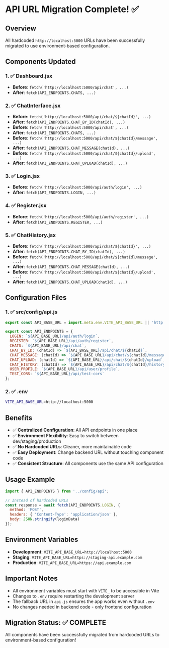 # API URL Migration Complete! ✅

## Overview
All hardcoded `http://localhost:5000` URLs have been successfully migrated to use environment-based configuration.

## Components Updated

### 1. ✅ Dashboard.jsx
- **Before**: `fetch('http://localhost:5000/api/chat', ...)`
- **After**: `fetch(API_ENDPOINTS.CHATS, ...)`

### 2. ✅ ChatInterface.jsx
- **Before**: `fetch('http://localhost:5000/api/chat/${chatId}', ...)`
- **After**: `fetch(API_ENDPOINTS.CHAT_BY_ID(chatId), ...)`
- **Before**: `fetch('http://localhost:5000/api/chat', ...)`
- **After**: `fetch(API_ENDPOINTS.CHATS, ...)`
- **Before**: `fetch('http://localhost:5000/api/chat/${chatId}/message', ...)`
- **After**: `fetch(API_ENDPOINTS.CHAT_MESSAGE(chatId), ...)`
- **Before**: `fetch('http://localhost:5000/api/chat/${chatId}/upload', ...)`
- **After**: `fetch(API_ENDPOINTS.CHAT_UPLOAD(chatId), ...)`

### 3. ✅ Login.jsx
- **Before**: `fetch('http://localhost:5000/api/auth/login', ...)`
- **After**: `fetch(API_ENDPOINTS.LOGIN, ...)`

### 4. ✅ Register.jsx
- **Before**: `fetch('http://localhost:5000/api/auth/register', ...)`
- **After**: `fetch(API_ENDPOINTS.REGISTER, ...)`

### 5. ✅ ChatHistory.jsx
- **Before**: `fetch('http://localhost:5000/api/chat/${chatId}', ...)`
- **After**: `fetch(API_ENDPOINTS.CHAT_BY_ID(chatId), ...)`
- **Before**: `fetch('http://localhost:5000/api/chat/${chatId}/message', ...)`
- **After**: `fetch(API_ENDPOINTS.CHAT_MESSAGE(chatId), ...)`
- **Before**: `fetch('http://localhost:5000/api/chat/${chatId}/upload', ...)`
- **After**: `fetch(API_ENDPOINTS.CHAT_UPLOAD(chatId), ...)`

## Configuration Files

### 1. ✅ src/config/api.js
```javascript
export const API_BASE_URL = import.meta.env.VITE_API_BASE_URL || 'http://localhost:5000';

export const API_ENDPOINTS = {
  LOGIN: `${API_BASE_URL}/api/auth/login`,
  REGISTER: `${API_BASE_URL}/api/auth/register`,
  CHATS: `${API_BASE_URL}/api/chat`,
  CHAT_BY_ID: (chatId) => `${API_BASE_URL}/api/chat/${chatId}`,
  CHAT_MESSAGE: (chatId) => `${API_BASE_URL}/api/chat/${chatId}/message`,
  CHAT_UPLOAD: (chatId) => `${API_BASE_URL}/api/chat/${chatId}/upload`,
  CHAT_HISTORY: (chatId) => `${API_BASE_URL}/api/chat/${chatId}/history`,
  USER_PROFILE: `${API_BASE_URL}/api/user/profile`,
  TEST_CORS: `${API_BASE_URL}/api/test-cors`
};
```

### 2. ✅ .env
```bash
VITE_API_BASE_URL=http://localhost:5000
```

## Benefits

- ✅ **Centralized Configuration**: All API endpoints in one place
- ✅ **Environment Flexibility**: Easy to switch between dev/staging/production
- ✅ **No Hardcoded URLs**: Cleaner, more maintainable code
- ✅ **Easy Deployment**: Change backend URL without touching component code
- ✅ **Consistent Structure**: All components use the same API configuration

## Usage Example

```javascript
import { API_ENDPOINTS } from '../config/api';

// Instead of hardcoded URLs
const response = await fetch(API_ENDPOINTS.LOGIN, {
  method: 'POST',
  headers: { 'Content-Type': 'application/json' },
  body: JSON.stringify(loginData)
});
```

## Environment Variables

- **Development**: `VITE_API_BASE_URL=http://localhost:5000`
- **Staging**: `VITE_API_BASE_URL=https://staging-api.example.com`
- **Production**: `VITE_API_BASE_URL=https://api.example.com`

## Important Notes

- All environment variables must start with `VITE_` to be accessible in Vite
- Changes to `.env` require restarting the development server
- The fallback URL in `api.js` ensures the app works even without `.env`
- No changes needed in backend code - only frontend configuration

## Migration Status: ✅ COMPLETE

All components have been successfully migrated from hardcoded URLs to environment-based configuration!
